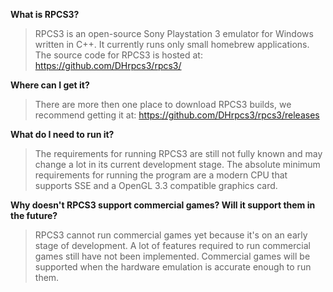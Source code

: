 **What is RPCS3?**
> RPCS3 is an open-source Sony Playstation 3 emulator for Windows written in C++. It currently runs only small homebrew applications. The source code for RPCS3 is hosted at: https://github.com/DHrpcs3/rpcs3/

**Where can I get it?**
> There are more then one place to download RPCS3 builds, we recommend getting it at: https://github.com/DHrpcs3/rpcs3/releases

**What do I need to run it?**
> The requirements for running RPCS3 are still not fully known and may change a lot in its current development stage. The absolute minimum requirements for running the program are a modern CPU that supports SSE and a OpenGL 3.3 compatible graphics card.

**Why doesn't RPCS3 support commercial games? Will it support them in the future?**
> RPCS3 cannot run commercial games yet because it's on an early stage of development. A lot of features required to run commercial games still have not been implemented. Commercial games will be supported when the hardware emulation is accurate enough to run them.